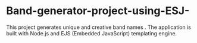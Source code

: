 # Band-generator-project-using-ESJ-
This project generates unique and creative band names . The application is built with Node.js and EJS (Embedded JavaScript) templating engine.
